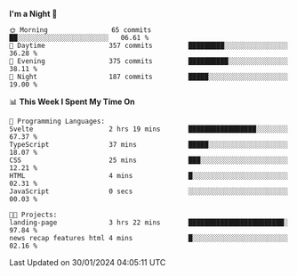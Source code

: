 <!--START_SECTION:waka-->
**I'm a Night 🦉** 

```text
🌞 Morning                65 commits          ██░░░░░░░░░░░░░░░░░░░░░░░   06.61 % 
🌆 Daytime                357 commits         █████████░░░░░░░░░░░░░░░░   36.28 % 
🌃 Evening                375 commits         ██████████░░░░░░░░░░░░░░░   38.11 % 
🌙 Night                  187 commits         █████░░░░░░░░░░░░░░░░░░░░   19.00 % 
```


📊 **This Week I Spent My Time On** 

```text
💬 Programming Languages: 
Svelte                   2 hrs 19 mins       █████████████████░░░░░░░░   67.37 % 
TypeScript               37 mins             █████░░░░░░░░░░░░░░░░░░░░   18.07 % 
CSS                      25 mins             ███░░░░░░░░░░░░░░░░░░░░░░   12.21 % 
HTML                     4 mins              █░░░░░░░░░░░░░░░░░░░░░░░░   02.31 % 
JavaScript               0 secs              ░░░░░░░░░░░░░░░░░░░░░░░░░   00.03 % 

🐱‍💻 Projects: 
landing-page             3 hrs 22 mins       ████████████████████████░   97.84 % 
news recap features html 4 mins              █░░░░░░░░░░░░░░░░░░░░░░░░   02.16 % 
```


 Last Updated on 30/01/2024 04:05:11 UTC
<!--END_SECTION:waka-->
